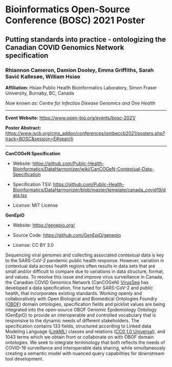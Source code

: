 # Bioinformatics Open-Source Conference (BOSC) 2021 Poster

## Putting standards into practice - ontologizing the Canadian COVID Genomics Network specification

### Rhiannon Cameron, Damion Dooley, Emma Griffiths, Sarah Savić Kallesøe, William Hsiao

**Affiliation:** Hsiao Public Health Bioinformatics Laboratory, Simon Fraser University, Burnaby, BC, Canada

_Now known as: Centre for Infectios Disease Genomics and One Health_

---

**Event Website:** https://www.open-bio.org/events/bosc-2021/

**Poster Abstract:** https://www.iscb.org/cms_addon/conferences/ismbeccb2021/posters.php?track=BOSC&session=E#search

---
**CanCOGeN Specification**
- Website: https://github.com/Public-Health-Bioinformatics/DataHarmonizer/wiki/CanCOGeN-Contextual-Data-Specification

- Specification TSV: https://github.com/Public-Health-Bioinformatics/DataHarmonizer/blob/master/template/canada_covid19/data.tsv

- License: MIT License

**GenEpiO** 
- Website: https://genepio.org/

- Source Code: https://github.com/GenEpiO/genepio

- License: CC BY 3.0

Sequencing viral genomes and collecting associated contextual data is key to the
SARS-CoV-2 pandemic public health response. However, variation in contextual data across
health regions often results in data sets that are small and/or difficult to compare due to
variations in data structure, format, and values. To resolve this issue and improve virus
surveillance in Canada, the Canadian COVID Genomics Network (CanCOGeN) [VirusSeq](https://www.genomecanada.ca/en/cancogen/cancogen-virusseq) has
developed a data specification, fine tuned for SARS-CoV-2 and public health, that
incorporates existing standards. Working openly and collaboratively with Open Biological
and Biomedical Ontologies Foundry ([OBOF](http://www.obofoundry.org/)) domain ontologies, specification fields and
picklist values are being integrated into the open-source OBOF Genomic Epidemiology
Ontology (GenEpiO) to provide an interoperable and controlled vocabulary that is
responsive to the dynamic needs of different stakeholders. The specification contains 133
fields, structured according to Linked data Modeling Language ([LinkML](https://github.com/linkml/linkml)) classes and
relations ([CC0 1.0 Universal](https://creativecommons.org/publicdomain/zero/1.0/)), and 1043 terms which we obtain from or collaborate on with
OBOF domain ontologies. We seek to integrate terminology that both reflects the needs of
COVID-19 surveillance and interoperable data sharing, while simultaneously creating a
semantic model with nuanced query capabilities for downstream tool development.
